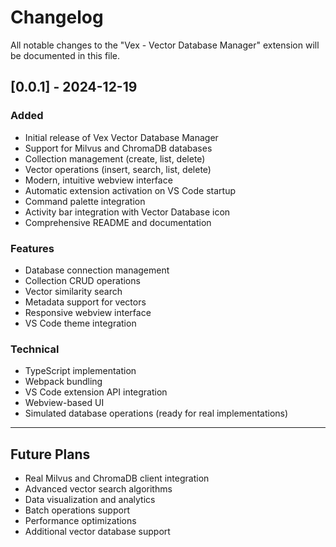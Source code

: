 # Changelog

All notable changes to the "Vex - Vector Database Manager" extension will be documented in this file.

## [0.0.1] - 2024-12-19

### Added

- Initial release of Vex Vector Database Manager
- Support for Milvus and ChromaDB databases
- Collection management (create, list, delete)
- Vector operations (insert, search, list, delete)
- Modern, intuitive webview interface
- Automatic extension activation on VS Code startup
- Command palette integration
- Activity bar integration with Vector Database icon
- Comprehensive README and documentation

### Features

- Database connection management
- Collection CRUD operations
- Vector similarity search
- Metadata support for vectors
- Responsive webview interface
- VS Code theme integration

### Technical

- TypeScript implementation
- Webpack bundling
- VS Code extension API integration
- Webview-based UI
- Simulated database operations (ready for real implementations)

---

## Future Plans

- Real Milvus and ChromaDB client integration
- Advanced vector search algorithms
- Data visualization and analytics
- Batch operations support
- Performance optimizations
- Additional vector database support
